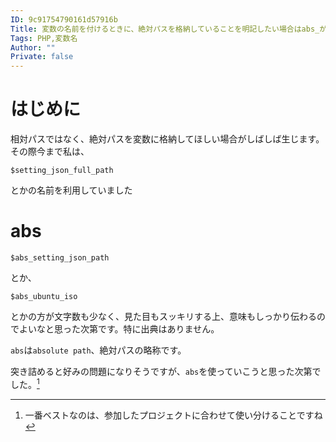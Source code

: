 ```yaml
---
ID: 9c91754790161d57916b
Title: 変数の名前を付けるときに、絶対パスを格納していることを明記したい場合はabs_がよさげ
Tags: PHP,変数名
Author: ""
Private: false
---
```


# はじめに
相対パスではなく、絶対パスを変数に格納してほしい場合がしばしば生じます。
その際今まで私は、

```
$setting_json_full_path
``` 
とかの名前を利用していました

# abs
```
$abs_setting_json_path
```
とか、

```
$abs_ubuntu_iso
```
とかの方が文字数も少なく、見た目もスッキリする上、意味もしっかり伝わるのでよいなと思った次第です。特に出典はありません。

`abs`は`absolute path`、絶対パスの略称です。

突き詰めると好みの問題になりそうですが、`abs`を使っていこうと思った次第でした。[^1]
[^1]: 一番ベストなのは、参加したプロジェクトに合わせて使い分けることですね
